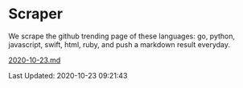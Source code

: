 # Scraper

We scrape the github trending page of these languages: go, python, javascript, swift, html, ruby, and push a markdown result everyday.

[2020-10-23.md](https://github.com/henson/Scraper/blob/master/2020-10-23.md)

Last Updated: 2020-10-23 09:21:43